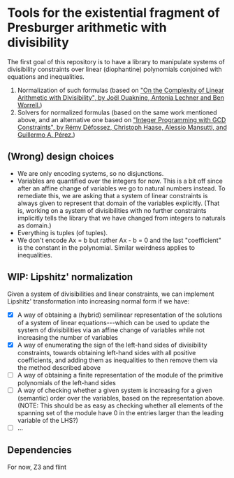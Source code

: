 # Tools for the existential fragment of Presburger arithmetic with divisibility
The first goal of this repository is to have a library to manipulate systems
of divisibility constraints over linear (diophantine) polynomials conjoined
with equations and inequalities.
1. Normalization of such formulas (based on ["On the Complexity of Linear
   Arithmetic with Divisibility", by Joël Ouaknine, Antonia Lechner and Ben
   Worrell.](https://www.cs.ox.ac.uk/people/james.worrell/LICS-main.pdf))
2. Solvers for normalized formulas (based on the same work mentioned above,
   and an alternative one based on ["Integer Programming with GCD
   Constraints", by Rémy Défossez, Christoph Haase, Alessio Mansutti, and Guillermo
   A. Pérez.](https://epubs.siam.org/doi/10.1137/1.9781611977912.128))

## (Wrong) design choices
- We are only encoding systems, so no disjunctions.
- Variables are quantified over the integers for now. This is a bit off since
  after an affine change of variables we go to natural numbers instead. To
  remediate this, we are asking that a system of linear constraints is always
  given to represent that domain of the variables explicitly. (That is,
  working on a system of divisibilities with no further constraints implicitly
  tells the library that we have changed from integers to naturals as domain.)
- Everything is tuples (of tuples).
- We don't encode Ax = b but rather Ax - b = 0 and the last "coefficient" is
  the constant in the polynomial. Similar weirdness applies to inequalities.

## WIP: Lipshitz' normalization
Given a system of divisibilities and linear constraints, we can implement
Lipshitz' transformation into increasing normal form if we have:
- [X] A way of obtaining a (hybrid) semilinear representation of the solutions
  of a system of linear equations---which can be used to update the system of
  divisibilities via an affine change of variables while not increasing the
  number of variables
- [X] A way of enumerating the sign of the left-hand sides of divisibility
  constraints, towards obtaining left-hand sides with all positive
  coefficients, and adding them as inequalities to then remove them via the
  method described above
- [ ] A way of obtaining a finite representation of the module of the
  primitive polynomials of the left-hand sides
- [ ] A way of checking whether a given system is increasing for a given
  (semantic) order over the variables, based on the representation above.
  (NOTE: This should be as easy as checking whether all elements of the
  spanning set of the module have 0 in the entries larger than the leading
  variable of the LHS?)
- [ ] ...

## Dependencies
For now, Z3 and flint
